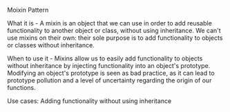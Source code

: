 Moixin Pattern

What it is - A mixin is an object that we can use in order to add reusable functionality to another object or class, without using inheritance. We can't use mixins on their own: their sole purpose is to add functionality to objects or classes without inheritance.

When to use it - Mixins allow us to easily add functionality to objects without inheritance by injecting functionality into an object's prototype. Modifying an object's prototype is seen as bad practice, as it can lead to prototype pollution and a level of uncertainty regarding the origin of our functions.

Use cases: Adding functionality without using inheritance